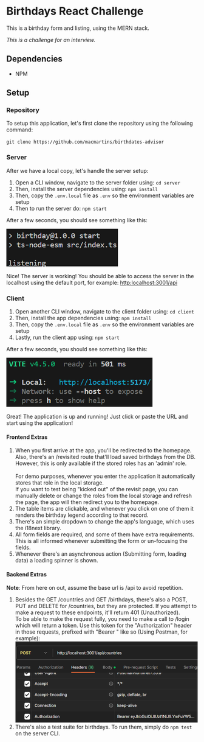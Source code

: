 # Birthdays React Challenge

This is a birthday form and listing, using the MERN stack.

_This is a challenge for an interview._
<br>

## Dependencies

- NPM

## Setup

### **Repository**

To setup this application, let's first clone the repository using the following command:

`git clone https://github.com/macmartins/birthdates-advisor`

### **Server**

After we have a local copy, let's handle the server setup:

1. Open a CLI window, navigate to the server folder using: `cd server`
2. Then, install the server dependencies using: `npm install`
3. Then, copy the `.env.local` file as `.env` so the environment variables are setup
4. Then to run the server do: `npm start`

After a few seconds, you should see something like this:

![Server running in a CLI](/assets/images/serverCLI.png)

Nice! The server is working! You should be able to access the server in the localhost using the default port, for example: <a href="http:localhost:3001/api" target="_blank">http:localhost:3001/api</a>

### **Client**

1. Open another CLI window, navigate to the client folder using: `cd client`
2. Then, install the app dependencies using: `npm install`
3. Then, copy the `.env.local` file as `.env` so the environment variables are setup
4. Lastly, run the client app using: `npm start`

After a few seconds, you should see something like this:

![Client running in a CLI](/assets/images/clientCLI.png)

Great! The application is up and running!
Just click or paste the URL and start using the application!

#### **Frontend Extras**

1. When you first arrive at the app, you'll be redirected to the homepage. Also, there's an /revisited route that'll load saved birthdays from the DB. However, this is only available if the stored roles has an 'admin' role.<br><br>
For demo purposes, whenever you enter the application it automatically stores that role in the local storage.<br>
If you want to test being "kicked out" of the revisit page, you can manually delete or change the roles from the local storage and refresh the page, the app will then redirect you to the homepage.
2. The table items are clickable, and whenever you click on one of them it renders the birthday legend according to that record.
3. There's an simple dropdown to change the app's language, which uses the i18next library.
4. All form fields are required, and some of them have extra requirements. This is all informed whenever submitting the form or un-focusing the fields.
5. Whenever there's an asynchronous action (Submitting form, loading data) a loading spinner is shown.

#### **Backend Extras**
**Note**: From here on out, assume the base url is /api to avoid repetition.
1. Besides the GET /countries and GET /birthdays, there's also a POST, PUT and DELETE for /countries, but they are protected. If you attempt to make a request to these endpoints, it'll return 401 (Unauthorized).<br>
To be able to make the request fully, you need to make a call to /login which will return a token. Use this token for the "Authorization" header in those requests, prefixed with "Bearer " like so (Using Postman, for example):
![POST /countries example](/assets/images/authorizationExample.png)
2. There's also a test suite for birthdays. To run them, simply do `npm test` on the server CLI.
